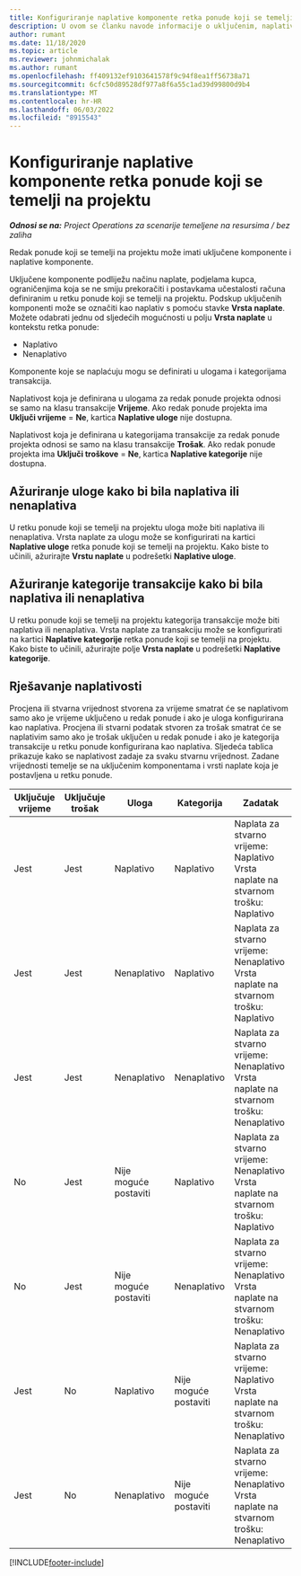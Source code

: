 ```yaml
---
title: Konfiguriranje naplative komponente retka ponude koji se temelji na projektu
description: U ovom se članku navode informacije o uključenim, naplativim i nenaplativim komponentama u redcima ponude koji se temelje na projektu.
author: rumant
ms.date: 11/18/2020
ms.topic: article
ms.reviewer: johnmichalak
ms.author: rumant
ms.openlocfilehash: ff409132ef9103641578f9c94f8ea1ff56738a71
ms.sourcegitcommit: 6cfc50d89528df977a8f6a55c1ad39d99800d9b4
ms.translationtype: MT
ms.contentlocale: hr-HR
ms.lasthandoff: 06/03/2022
ms.locfileid: "8915543"
---
```

# <a name="configure-the-chargeable-components-of-a-project-based-quote-line"></a>Konfiguriranje naplative komponente retka ponude koji se temelji na projektu

_**Odnosi se na:** Project Operations za scenarije temeljene na resursima / bez zaliha_

Redak ponude koji se temelji na projektu može imati uključene komponente i naplative komponente.

Uključene komponente podliježu načinu naplate, podjelama kupca, ograničenjima koja se ne smiju prekoračiti i postavkama učestalosti računa definiranim u retku ponude koji se temelji na projektu.
Podskup uključenih komponenti može se označiti kao naplativ s pomoću stavke **Vrsta naplate**. Možete odabrati jednu od sljedećih mogućnosti u polju **Vrsta naplate** u kontekstu retka ponude:

   - Naplativo
   - Nenaplativo

Komponente koje se naplaćuju mogu se definirati u ulogama i kategorijama transakcija.

Naplativost koja je definirana u ulogama za redak ponude projekta odnosi se samo na klasu transakcije **Vrijeme**. Ako redak ponude projekta ima **Uključi vrijeme** = **Ne**, kartica **Naplative uloge** nije dostupna.

Naplativost koja je definirana u kategorijama transakcije za redak ponude projekta odnosi se samo na klasu transakcije **Trošak**. Ako redak ponude projekta ima **Uključi troškove** = **Ne**, kartica **Naplative kategorije** nije dostupna.

## <a name="update-a-role-to-be-chargeable-or-non-chargeable"></a>Ažuriranje uloge kako bi bila naplativa ili nenaplativa
U retku ponude koji se temelji na projektu uloga može biti naplativa ili nenaplativa. Vrsta naplate za ulogu može se konfigurirati na kartici **Naplative uloge** retka ponude koji se temelji na projektu. Kako biste to učinili, ažurirajte **Vrstu naplate** u podrešetki **Naplative uloge**. 

## <a name="update-a-transaction-category-to-be-chargeable-or-non-chargeable"></a>Ažuriranje kategorije transakcije kako bi bila naplativa ili nenaplativa
U retku ponude koji se temelji na projektu kategorija transakcije može biti naplativa ili nenaplativa. Vrsta naplate za transakciju može se konfigurirati na kartici **Naplative kategorije** retka ponude koji se temelji na projektu. Kako biste to učinili, ažurirajte polje **Vrsta naplate** u podrešetki **Naplative kategorije**. 

## <a name="resolve-chargeability"></a>Rješavanje naplativosti

Procjena ili stvarna vrijednost stvorena za vrijeme smatrat će se naplativom samo ako je vrijeme uključeno u redak ponude i ako je uloga konfigurirana kao naplativa.
Procjena ili stvarni podatak stvoren za trošak smatrat će se naplativim samo ako je trošak uključen u redak ponude i ako je kategorija transakcije u retku ponude konfigurirana kao naplativa. Sljedeća tablica prikazuje kako se naplativost zadaje za svaku stvarnu vrijednost. Zadane vrijednosti temelje se na uključenim komponentama i vrsti naplate koja je postavljena u retku ponude.

| Uključuje vrijeme | Uključuje trošak | Uloga | Kategorija | Zadatak |
| --- | --- | --- | --- | --- |
| Jest | Jest | Naplativo | Naplativo | Naplata za stvarno vrijeme: Naplativo </br>Vrsta naplate na stvarnom trošku: Naplativo |
| Jest | Jest | Nenaplativo | Naplativo | Naplata za stvarno vrijeme: Nenaplativo </br>Vrsta naplate na stvarnom trošku: Naplativo |
| Jest | Jest | Nenaplativo | Nenaplativo | Naplata za stvarno vrijeme: Nenaplativo </br>Vrsta naplate na stvarnom trošku: Nenaplativo |
| No | Jest | Nije moguće postaviti | Naplativo | Naplata za stvarno vrijeme: Nenaplativo </br>Vrsta naplate na stvarnom trošku: Naplativo |
| No | Jest | Nije moguće postaviti | Nenaplativo | Naplata za stvarno vrijeme: Nenaplativo </br>Vrsta naplate na stvarnom trošku: Nenaplativo |
| Jest | No | Naplativo | Nije moguće postaviti | Naplata za stvarno vrijeme: Naplativo </br>Vrsta naplate na stvarnom trošku: Nenaplativo |
| Jest | No | Nenaplativo | Nije moguće postaviti | Naplata za stvarno vrijeme: Nenaplativo </br> Vrsta naplate na stvarnom trošku: Nenaplativo |


[!INCLUDE[footer-include](../includes/footer-banner.md)]